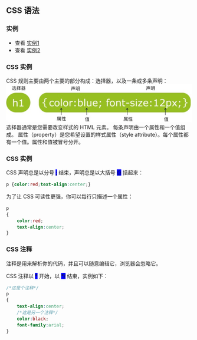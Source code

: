 ## CSS 语法
### 实例
* 查看 <a href="http://localhost:63342/CSSLearn/2_%E8%AF%AD%E6%B3%95_%E5%AE%9E%E4%BE%8B1.html?_ijt=o2qvhk7odkga60d504rdok2ngo&_ij_reload=RELOAD_ON_SAVE">实例1</a>
* 查看 <a href="http://localhost:63342/CSSLearn/2_%E8%AF%AD%E6%B3%95_%E5%AE%9E%E4%BE%8B2.html?_ijt=o2qvhk7odkga60d504rdok2ngo&_ij_reload=RELOAD_ON_SAVE">实例2</a>
### CSS 实例
CSS 规则主要由两个主要的部分构成：选择器，以及一条或多条声明：
![img.png](../resources/img/img.png)
选择器通常是您需要改变样式的 HTML 元素。
每条声明由一个属性和一个值组成。
属性（property）是您希望设置的样式属性（style attribute）。每个属性都有一个值。属性和值被冒号分开。
### CSS 实例
CSS 声明总是以分号 
<span style="background-color:blue">;</span> 
结束，声明总是以大括号
<span style="background-color:blue">{}</span>
括起来：
```css
p {color:red;text-align:center;}
```
为了让 CSS 可读性更强，你可以每行只描述一个属性：
```css
p
{
    color:red;
    text-align:center;
}
```
### CSS 注释
注释是用来解析你的代码，并且可以随意编辑它，浏览器会忽略它。

CSS 注释以
<span style="background-color:blue">\*</span>
开始，以
<span style="background-color:blue">*/</span>
结束，实例如下：
```css
/*这是个注释*/
p
{
    text-align:center;
    /*这是另一个注释*/
    color:black;
    font-family:arial;
}
```
